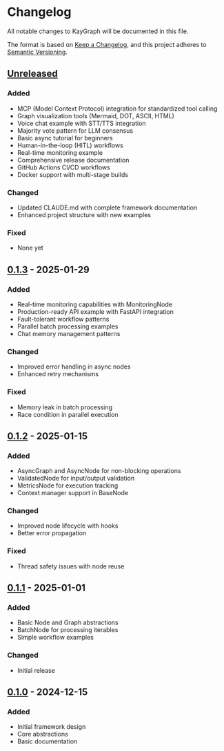 # Changelog

All notable changes to KayGraph will be documented in this file.

The format is based on [Keep a Changelog](https://keepachangelog.com/en/1.0.0/),
and this project adheres to [Semantic Versioning](https://semver.org/spec/v2.0.0.html).

## [Unreleased]

### Added
- MCP (Model Context Protocol) integration for standardized tool calling
- Graph visualization tools (Mermaid, DOT, ASCII, HTML)
- Voice chat example with STT/TTS integration
- Majority vote pattern for LLM consensus
- Basic async tutorial for beginners
- Human-in-the-loop (HITL) workflows
- Real-time monitoring example
- Comprehensive release documentation
- GitHub Actions CI/CD workflows
- Docker support with multi-stage builds

### Changed
- Updated CLAUDE.md with complete framework documentation
- Enhanced project structure with new examples

### Fixed
- None yet

## [0.1.3] - 2025-01-29

### Added
- Real-time monitoring capabilities with MonitoringNode
- Production-ready API example with FastAPI integration
- Fault-tolerant workflow patterns
- Parallel batch processing examples
- Chat memory management patterns

### Changed
- Improved error handling in async nodes
- Enhanced retry mechanisms

### Fixed
- Memory leak in batch processing
- Race condition in parallel execution

## [0.1.2] - 2025-01-15

### Added
- AsyncGraph and AsyncNode for non-blocking operations
- ValidatedNode for input/output validation
- MetricsNode for execution tracking
- Context manager support in BaseNode

### Changed
- Improved node lifecycle with hooks
- Better error propagation

### Fixed
- Thread safety issues with node reuse

## [0.1.1] - 2025-01-01

### Added
- Basic Node and Graph abstractions
- BatchNode for processing iterables
- Simple workflow examples

### Changed
- Initial release

## [0.1.0] - 2024-12-15

### Added
- Initial framework design
- Core abstractions
- Basic documentation

[Unreleased]: https://github.com/yourusername/kaygraph/compare/v0.1.3...HEAD
[0.1.3]: https://github.com/yourusername/kaygraph/compare/v0.1.2...v0.1.3
[0.1.2]: https://github.com/yourusername/kaygraph/compare/v0.1.1...v0.1.2
[0.1.1]: https://github.com/yourusername/kaygraph/compare/v0.1.0...v0.1.1
[0.1.0]: https://github.com/yourusername/kaygraph/releases/tag/v0.1.0